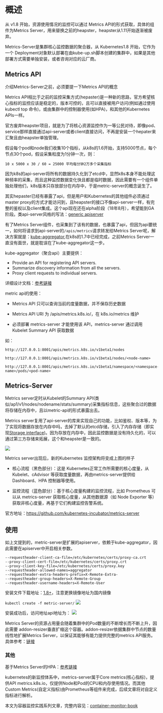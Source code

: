 # 概述

从 v1.8 开始，资源使用情况的监控可以通过 Metrics API的形式获取，具体的组件为Metrics Server，用来替换之前的heapster，heapster从1.11开始逐渐被废弃。

Metrics-Server是集群核心监控数据的聚合器，从 Kubernetes1.8 开始，它作为一个 Deployment对象默认部署在由kube-up.sh脚本创建的集群中，如果是其他部署方式需要单独安装，或者咨询对应的云厂商。

## Metrics API

介绍Metrics-Server之前，必须要提一下Metrics API的概念

Metrics API相比于之前的监控采集方式(hepaster)是一种新的思路，官方希望核心指标的监控应该是稳定的，版本可控的，且可以直接被用户访问(例如通过使用 kubectl top 命令)，或由集群中的控制器使用(如HPA)，和其他的Kubernetes APIs一样。

官方废弃heapster项目，就是为了将核心资源监控作为一等公民对待，即像pod、service那样直接通过api-server或者client直接访问，不再是安装一个hepater来汇聚且由heapster单独管理。

假设每个pod和node我们收集10个指标，从k8s的1.6开始，支持5000节点，每个节点30个pod，假设采集粒度为1分钟一次，则：

```
10 x 5000 x 30 / 60 = 25000 平均每分钟2万多个采集指标
```

因为k8s的api-server将所有的数据持久化到了etcd中，显然k8s本身不能处理这种频率的采集，而且这种监控数据变化快且都是临时数据，因此需要有一个组件单独处理他们，k8s版本只存放部分在内存中，于是metric-server的概念诞生了。

其实hepaster已经有暴露了api，但是用户和Kubernetes的其他组件必须通过master proxy的方式才能访问到，且heapster的接口不像api-server一样，有完整的鉴权以及client集成。这个api现在还在alpha阶段（18年8月），希望能到GA阶段。类api-server风格的写法：[generic apiserver](https://github.com/kubernetes/apiserver)

有了Metrics Server组件，也采集到了该有的数据，也暴露了api，但因为api要统一，如何将请求到api-server的`/apis/metrics`请求转发给Metrics Server呢，解决方案就是：[kube-aggregator](https://github.com/kubernetes/kube-aggregator),在k8s的1.7中已经完成，之前Metrics Server一直没有面世，就是耽误在了kube-aggregator这一步。

kube-aggregator（聚合api）主要提供：

* Provide an API for registering API servers.
* Summarize discovery information from all the servers.
* Proxy client requests to individual servers.

详细设计文档：[参考链接](https://github.com/kubernetes/community/blob/master/contributors/design-proposals/api-machinery/aggregated-api-servers.md)

metric api的使用：

* Metrics API 只可以查询当前的度量数据，并不保存历史数据

* Metrics API URI 为 /apis/metrics.k8s.io/，在 k8s.io/metrics 维护

* 必须部署 metrics-server 才能使用该 API，metrics-server 通过调用 Kubelet Summary API 获取数据

如： 

```
http://127.0.0.1:8001/apis/metrics.k8s.io/v1beta1/nodes

http://127.0.0.1:8001/apis/metrics.k8s.io/v1beta1/nodes/<node-name>

http://127.0.0.1:8001/apis/metrics.k8s.io/v1beta1/namespace/<namespace-name>/pods/<pod-name>
```

## Metrics-Server

Metrics server定时从Kubelet的Summary API(类似/ap1/v1/nodes/nodename/stats/summary)采集指标信息，这些聚合过的数据将存储在内存中，且以metric-api的形式暴露出去。

Metrics server复用了api-server的库来实现自己的功能，比如鉴权、版本等，为了实现将数据存放在内存中吗，去掉了默认的etcd存储，引入了内存存储（即实现[Storage interface](https://github.com/kubernetes/apiserver/blob/master/pkg/registry/rest/rest.go))。因为存放在内存中，因此监控数据是没有持久化的，可以通过第三方存储来拓展，这个和heapster是一致的。

![](http://www.xuyasong.com/wp-content/uploads/2019/01/03659112b8502f2a2ab7b7df8b735782.png)

Metrics server出现后，新的​Kubernetes 监控架构将变成上图的样子

* 核心流程（黑色部分）：这是 Kubernetes正常工作所需要的核心度量，从 Kubelet、cAdvisor 等获取度量数据，再由metrics-server提供给 Dashboard、HPA 控制器等使用。

* 监控流程（蓝色部分）：基于核心度量构建的监控流程，比如 Prometheus 可以从 metrics-server 获取核心度量，从其他数据源（如 Node Exporter 等）获取非核心度量，再基于它们构建监控告警系统。

官方地址：https://github.com/kubernetes-incubator/metrics-server

## 使用

如上文提到的，metric-server是扩展的apiserver，依赖于kube-aggregator，因此需要在apiserver中开启相关参数。

```
--requestheader-client-ca-file=/etc/kubernetes/certs/proxy-ca.crt
--proxy-client-cert-file=/etc/kubernetes/certs/proxy.crt
--proxy-client-key-file=/etc/kubernetes/certs/proxy.key
--requestheader-allowed-names=aggregator
--requestheader-extra-headers-prefix=X-Remote-Extra-
--requestheader-group-headers=X-Remote-Group
--requestheader-username-headers=X-Remote-User

```

安装文件下载地址：[1.8+](https://github.com/kubernetes-incubator/metrics-server/tree/master/deploy/1.8%2B)，注意更换镜像地址为国内镜像

`kubectl create -f metric-server/`
![](http://www.xuyasong.com/wp-content/uploads/2019/01/15473067971765.jpg)

安装成功后，访问地址api地址为：
![](http://www.xuyasong.com/wp-content/uploads/2019/01/15473069387068.jpg)

   Metrics Server的资源占用量会随着集群中的Pod数量的不断增长而不断上升，因此需要
addon-resizer垂直扩缩这个容器。addon-resizer依据集群中节点的数量线性地扩展Metrics Server，以保证其能够有能力提供完整的metrics API服务。具体参考：[链接](https://github.com/kubernetes/autoscaler/tree/master/addon-resizer)

### 其他

基于Metrics Server的HPA：[参考链接](http://blog.51cto.com/ylw6006/2115087)

kubernetes的新监控体系中，metrics-server属于Core metrics(核心指标)，提供API metrics.k8s.io，仅提供Node和Pod的CPU和内存使用情况。而其他Custom Metrics(自定义指标)由Prometheus等组件来完成，后续文章将对自定义指标进行解析。

本文为容器监控实践系列文章，完整内容见：[container-monitor-book](https://yasongxu.gitbook.io/container-monitor/)
